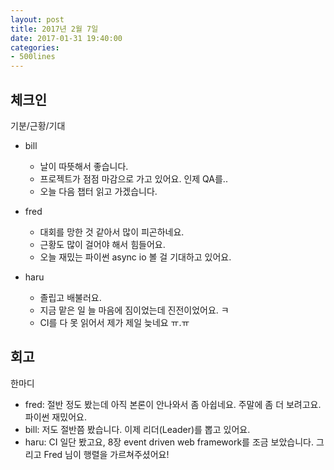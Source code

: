 ```yaml
---
layout: post
title: 2017년 2월 7일
date: 2017-01-31 19:40:00
categories:
- 500lines
---
```


## 체크인

기분/근황/기대

* bill
  * 날이 따뜻해서 좋습니다.
  * 프로젝트가 점점 마감으로 가고 있어요. 인제 QA를..
  * 오늘 다음 챕터 읽고 가겠습니다.

* fred
  * 대회를 망한 것 같아서 많이 피곤하네요.
  * 근황도 많이 걸어야 해서 힘들어요.
  * 오늘 재밌는 파이썬 async io 볼 걸 기대하고 있어요.

* haru
  * 졸립고 배불러요.
  * 지금 맡은 일 늘 마음에 짐이었는데 진전이었어요. ㅋ
  * CI를 다 못 읽어서 제가 제일 늦네요 ㅠ.ㅠ

## 회고

한마디

* fred: 절반 정도 봤는데 아직 본론이 안나와서 좀 아쉽네요. 주말에 좀 더 보려고요. 파이썬 재밌어요.
* bill: 저도 절반쯤 봤습니다. 이제 리더(Leader)를 뽑고 있어요.
* haru: CI 일단 봤고요, 8장 event driven web framework를 조금 보았습니다. 그리고 Fred 님이 행렬을 가르쳐주셨어요!
